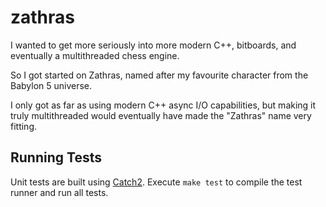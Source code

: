 # zathras

I wanted to get more seriously into more modern C++, bitboards, and eventually a multithreaded chess engine.

So I got started on Zathras, named after my favourite character from the Babylon 5 universe.

I only got as far as using modern C++ async I/O capabilities, but making it truly multithreaded would eventually have made the "Zathras" name very fitting.

## Running Tests

Unit tests are built using [Catch2](https://catch2.net). Execute `make test` to
compile the test runner and run all tests.
